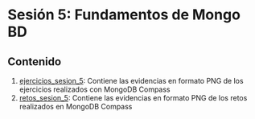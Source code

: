 # Sesión 5: Fundamentos de Mongo BD

## Contenido
1. [ejercicios_sesion_5](https://github.com/LIZZETHGOMEZ/BEDU-Santander-2021/blob/main/Introduccion%20a%20Bases%20de%20Datos/sesion_5/ejercicios_sesion_5): 
Contiene las evidencias en formato PNG de los ejercicios realizados con MongoDB Compass
2. [retos_sesion_5](https://github.com/LIZZETHGOMEZ/BEDU-Santander-2021/new/main/Introduccion%20a%20Bases%20de%20Datos/sesion_5/retos_sesion_5):
Contiene las evidencias en formato PNG de los retos realizados en MongoDB Compass
